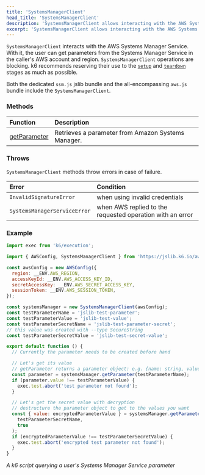 ```yaml
---
title: 'SystemsManagerClient'
head_title: 'SystemsManagerClient'
description: 'SystemsManagerClient allows interacting with the AWS Systems Manager Service'
excerpt: 'SystemsManagerClient allows interacting with the AWS Systems Manager Service'
---
```


<BlockingAwsBlockquote />

`SystemsManagerClient` interacts with the AWS Systems Manager Service.
With it, the user can get parameters from the Systems Manager Service in the caller's AWS account and region. `SystemsManagerClient` operations are blocking. k6 recommends reserving their use to the [`setup`](/using-k6/test-lifecycle/) and [`teardown`](/using-k6/test-lifecycle/) stages as much as possible.

Both the dedicated `ssm.js` jslib bundle and the all-encompassing `aws.js` bundle include the `SystemsManagerClient`.

### Methods

| Function                                                                                          | Description                                        |
| :------------------------------------------------------------------------------------------------ | :------------------------------------------------- |
| [getParameter](/javascript-api/jslib/aws/systemsmanagerclient/systemsmanagerclient-getparameter/) | Retrieves a parameter from Amazon Systems Manager. |

### Throws

`SystemsManagerClient` methods throw errors in case of failure.

| Error                        | Condition                                                 |
| :--------------------------- | :-------------------------------------------------------- |
| `InvalidSignatureError`      | when using invalid credentials                            |
| `SystemsManagerServiceError` | when AWS replied to the requested operation with an error |

### Example

<CodeGroup labels={[]}>

```javascript
import exec from 'k6/execution';

import { AWSConfig, SystemsManagerClient } from 'https://jslib.k6.io/aws/0.8.1/ssm.js';

const awsConfig = new AWSConfig({
  region: __ENV.AWS_REGION,
  accessKeyId: __ENV.AWS_ACCESS_KEY_ID,
  secretAccessKey: __ENV.AWS_SECRET_ACCESS_KEY,
  sessionToken: __ENV.AWS_SESSION_TOKEN,
});

const systemsManager = new SystemsManagerClient(awsConfig);
const testParameterName = 'jslib-test-parameter';
const testParameterValue = 'jslib-test-value';
const testParameterSecretName = 'jslib-test-parameter-secret';
// this value was created with --type SecureString
const testParameterSecretValue = 'jslib-test-secret-value';

export default function () {
  // Currently the parameter needs to be created before hand

  // Let's get its value
  // getParameter returns a parameter object: e.g. {name: string, value: string...}
  const parameter = systemsManager.getParameter(testParameterName);
  if (parameter.value !== testParameterValue) {
    exec.test.abort('test parameter not found');
  }

  // Let's get the secret value with decryption
  // destructure the parameter object to get to the values you want
  const { value: encryptedParameterValue } = systemsManager.getParameter(
    testParameterSecretName,
    true
  );
  if (encryptedParameterValue !== testParameterSecretValue) {
    exec.test.abort('encrypted test parameter not found');
  }
}
```

_A k6 script querying a user's Systems Manager Service parameter_

</CodeGroup>
